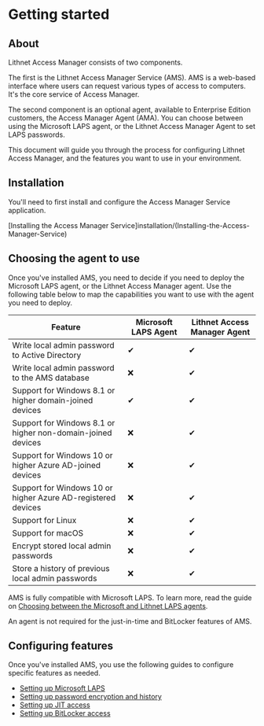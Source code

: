 # Getting started

## About
Lithnet Access Manager consists of two components.

The first is the Lithnet Access Manager Service (AMS). AMS is a web-based interface where users can request various types of access to computers. It's the core service of Access Manager.

The second component is an optional agent, available to Enterprise Edition customers, the Access Manager Agent (AMA). You can choose between using the Microsoft LAPS agent, or the Lithnet Access Manager Agent to set LAPS passwords. 

This document will guide you through the process for configuring Lithnet Access Manager, and the features you want to use in your environment.

## Installation
You'll need to first install and configure the Access Manager Service application. 

[Installing the Access Manager Service]installation/(Installing-the-Access-Manager-Service)

## Choosing the agent to use
Once you've installed AMS, you need to decide if you need to deploy the Microsoft LAPS agent, or the Lithnet Access Manager agent. Use the following table below to map the capabilities you want to use with the agent you need to deploy.

| Feature | Microsoft LAPS Agent | Lithnet Access Manager Agent |
| --- | --- | --- |
| Write local admin password to Active Directory | ✔ | ✔ |
| Write local admin password to the AMS database | ❌ | ✔ |
| Support for Windows 8.1 or higher domain-joined devices | ✔ | ✔ |
| Support for Windows 8.1 or higher non-domain-joined devices | ❌ | ✔ |
| Support for Windows 10 or higher Azure AD-joined devices | ❌ | ✔ |
| Support for Windows 10 or higher Azure AD-registered devices | ❌ | ✔ |
| Support for Linux | ❌ | ✔ |
| Support for macOS | ❌ | ✔ |
| Encrypt stored local admin passwords | ❌ | ✔ |
| Store a history of previous local admin passwords | ❌ | ✔ |

AMS is fully compatible with Microsoft LAPS. To learn more, read the guide on [Choosing between the Microsoft and Lithnet LAPS agents](Choosing-between-the-Microsoft-and-Lithnet-LAPS-agents.md). 

An agent is not required for the just-in-time and BitLocker features of AMS.

## Configuring features
Once you've installed AMS, you use the following guides to configure specific features as needed.
- [Setting up Microsoft LAPS](/installation/Setting-up-Microsoft-LAPS)
- [Setting up password encryption and history](/installation/Setting-up-password-encryption-and-history)
- [Setting up JIT access](/installation/Setting-up-JIT-access)
- [Setting up BitLocker access](/installation/Setting-up-BitLocker-access)
